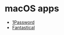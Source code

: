 # macOS apps

* [1Password](https://www.google.at/url?sa=t&rct=j&q=&esrc=s&source=web&cd=1&cad=rja&uact=8&ved=2ahUKEwixjdWwxpDnAhUR2KQKHQbVBKgQFjAAegQIBBAB&url=https%3A%2F%2Fapps.apple.com%2Fde%2Fapp%2F1password-7-password-manager%2Fid1333542190%3Fmt%3D12&usg=AOvVaw2T_16CFgMJWW-wgRFh6W0z)
* [Fantastical](https://www.google.at/url?sa=t&rct=j&q=&esrc=s&source=web&cd=1&cad=rja&uact=8&ved=2ahUKEwiFhc3GxpDnAhWM-6QKHe5lBh0QFjAAegQIAxAB&url=https%3A%2F%2Fapps.apple.com%2Fde%2Fapp%2Ffantastical-2%2Fid975937182%3Fmt%3D12&usg=AOvVaw078EKyZcyxFBbrfPi1g5qv)
